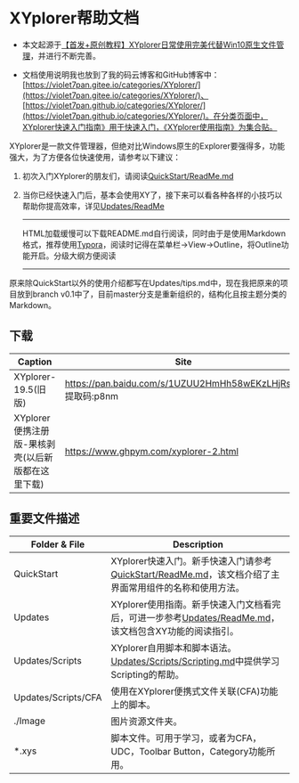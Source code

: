 # XYplorer帮助文档

* 本文起源于[【首发+原创教程】XYplorer日常使用完美代替Win10原生文件管理](https://www.52pojie.cn/thread-843769-1-1.html)，并进行不断完善。

* 文档使用说明我也放到了我的码云博客和GitHub博客中：[https://violet7pan.gitee.io/categories/XYplorer/](https://violet7pan.gitee.io/categories/XYplorer/)、[https://violet7pan.github.io/categories/XYplorer/](https://violet7pan.github.io/categories/XYplorer/)。在分类页面中，XYplorer快速入门指南》用于快速入门，《XYplorer使用指南》为集合贴。



XYplorer是一款文件管理器，但绝对比Windows原生的Explorer要强得多，功能强大，为了方便各位快速使用，请参考以下建议：

1. 初次入门XYplorer的朋友们，请阅读[QuickStart/ReadMe.md](./QuickStart/ReadMe.md)

2. 当你已经快速入门后，基本会使用XY了，接下来可以看各种各样的小技巧以帮助你提高效率，详见[Updates/ReadMe](./Updates/ReadMe.md)

   ----

   HTML加载缓慢可以下载README.md自行阅读，同时由于是使用Markdown格式，推荐使用[Typora](https://typora.io/)，阅读时记得在菜单栏->View->Outline，将Outline功能开启。分级大纲方便阅读

   ----

原来除QuickStart以外的使用介绍都写在Updates/tips.md中，现在我把原来的项目放到branch v0.1中了，目前master分支是重新组织的，结构化且按主题分类的Markdown。



## 下载

| Caption                                           | Site                                                         |
| ------------------------------------------------- | ------------------------------------------------------------ |
| XYplorer-19.5(旧版)                               | https://pan.baidu.com/s/1UZUU2HmHh58wEKzLHjRsoA<br />提取码:p8nm |
| XYplorer便携注册版-果核剥壳(以后新版都在这里下载) | https://www.ghpym.com/xyplorer-2.html                        |



## 重要文件描述

| Folder & File       | Description                                                  |
| ------------------- | ------------------------------------------------------------ |
| QuickStart          | XYplorer快速入门。新手快速入门请参考[QuickStart/ReadMe.md](./QuickStart/ReadMe.md)，该文档介绍了主界面常用组件的名称和使用方法。 |
| Updates             | XYplorer使用指南。新手快速入门文档看完后，可进一步参考[Updates/ReadMe.md](./Updates/ReadMe.md)，该文档包含XY功能的阅读指引。 |
| Updates/Scripts     | XYplorer自用脚本和脚本语法。[Updates/Scripts/Scripting.md](./Updates/Scripts.Scripting.md)中提供学习Scripting的帮助。 |
| Updates/Scripts/CFA | 使用在XYplorer便携式文件关联(CFA)功能上的脚本。              |
| ./Image             | 图片资源文件夹。                                             |
| *.xys               | 脚本文件。可用于学习，或者为CFA，UDC，Toolbar Button，Category功能所用。 |

